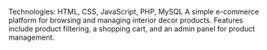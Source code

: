 Technologies: HTML, CSS, JavaScript, PHP, MySQL
A simple e-commerce platform for browsing and managing interior decor products. Features include product filtering, a shopping cart, and an admin panel for product management.
